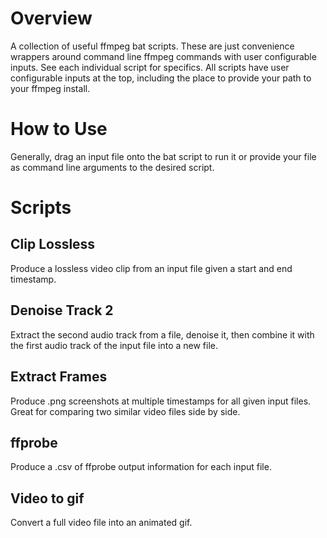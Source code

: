 # Overview
A collection of useful ffmpeg bat scripts. These are just convenience wrappers around command line ffmpeg commands with user configurable inputs.
See each individual script for specifics. All scripts have user configurable inputs at the top, including the place to provide your path to your ffmpeg install.

# How to Use
Generally, drag an input file onto the bat script to run it or provide your file as command line arguments to the desired script.

# Scripts

## Clip Lossless
Produce a lossless video clip from an input file given a start and end timestamp.

## Denoise Track 2
Extract the second audio track from a file, denoise it, then combine it with the first audio track of the input file into a new file.

## Extract Frames
Produce .png screenshots at multiple timestamps for all given input files. Great for comparing two similar video files side by side.

## ffprobe
Produce a .csv of ffprobe output information for each input file.

## Video to gif
Convert a full video file into an animated gif.